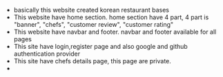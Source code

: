 * basically this website created korean restaurant bases
* This website have home section. home section have 4 part,  4 part is "banner", "chefs", "customer review", "customer rating"
* This website have navbar and footer. navbar and footer available for all pages
* This site have login,register page and also google and github authentication provider
* This site have chefs details page, this page are private.
*  
